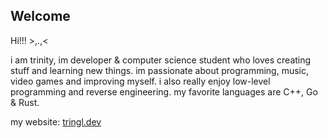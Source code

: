 ## Welcome

Hi!!! >,.,<

i am trinity, im developer & computer science student who loves creating stuff and learning new things.
im passionate about programming, music, video games and improving myself.
i also really enjoy low-level programming and reverse engineering.
my favorite languages are C++, Go & Rust.

my website: [tringl.dev](https://tringl.dev)